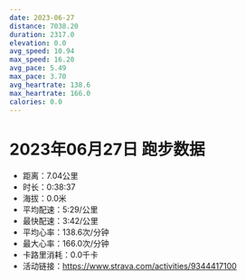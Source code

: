 ```yaml
---
date: 2023-06-27
distance: 7038.20
duration: 2317.0
elevation: 0.0
avg_speed: 10.94
max_speed: 16.20
avg_pace: 5.49
max_pace: 3.70
avg_heartrate: 138.6
max_heartrate: 166.0
calories: 0.0
---
```


# 2023年06月27日 跑步数据

- 距离：7.04公里
- 时长：0:38:37
- 海拔：0.0米
- 平均配速：5:29/公里
- 最快配速：3:42/公里
- 平均心率：138.6次/分钟
- 最大心率：166.0次/分钟
- 卡路里消耗：0.0千卡
- 活动链接：https://www.strava.com/activities/9344417100
